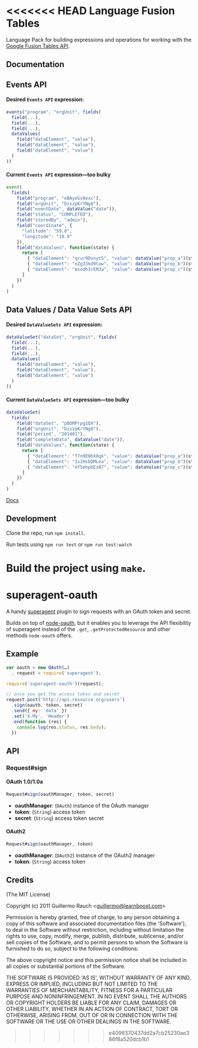 <<<<<<< HEAD
Language Fusion Tables
==============

Language Pack for building expressions and operations for working with
the [Google Fusion Tables API](https://developers.google.com/fusiontables/).

Documentation
-------------
## Events API

#### Desired `Events API` expression:
```js
events("program", "orgUnit", fields(
  field(...),
  field(...),
  field(...),
  dataValues(
    field("dataElement", "value"),
    field("dataElement", "value"),
    field("dataElement", "value")
  )
))
```

#### Current `Events API` expression—too bulky
```js
event(
  fields(
    field("program", "eBAyeGv0exc"),
    field("orgUnit", "DiszpKrYNg8"),
    field("eventDate", dataValue("date")),
    field("status", "COMPLETED"),
    field("storedBy", "admin"),
    field("coordinate", {
      "latitude": "59.8",
      "longitude": "10.9"
    }),
    field("dataValues", function(state) {
      return [
        { "dataElement": "qrur9Dvnyt5", "value": dataValue("prop_a")(state) },
        { "dataElement": "oZg33kd9taw", "value": dataValue("prop_b")(state) },
        { "dataElement": "msodh3rEMJa", "value": dataValue("prop_c")(state) }
      ]
    })
  )
)
```

## Data Values / Data Value Sets API

#### Desired `DataValueSets API` expression:
```js
dataValueSet("dataSet", "orgUnit", fields(
  field(...),
  field(...),
  field(...),
  dataValues(
    field("dataElement", "value"),
    field("dataElement", "value"),
    field("dataElement", "value")
  )
))
```

#### Current `DataValueSets API` expression—too bulky
```js
dataValueSet(
  fields(
    field("dataSet", "pBOMPrpg1QX"),
    field("orgUnit", "DiszpKrYNg8"),
    field("period", "201401"),
    field("completeData", dataValue("date")),
    field("dataValues", function(state) {
      return [
        { "dataElement": "f7n9E0hX8qk", "value": dataValue("prop_a")(state) },
        { "dataElement": "Ix2HsbDMLea", "value": dataValue("prop_b")(state) },
        { "dataElement": "eY5ehpbEsB7", "value": dataValue("prop_c")(state) }
      ]
    })
  )
)
```

[Docs](docs/index)


Development
-----------

Clone the repo, run `npm install`.

Run tests using `npm run test` or `npm run test:watch`

Build the project using `make`.
=======

# superagent-oauth

A handy [superagent](https://github.com/visionmedia/superagent) plugin to sign requests
with an OAuth token and secret.

Builds on top of [node-oauth](https://github.com/ciaranj/node-oauth), but it enables you
to leverage the API flexibility of superagent instead of the 
`.get`, `.getProtectedResource` and other methods `node-oauth` offers.

## Example

```js
var oauth = new OAuth(…)
  , request = require('superagent');

require('superagent-oauth')(request);

// once you get the access token and secret
request.post('http://api.resource.org/users')
  .sign(oauth, token, secret)
  .send({ my: 'data' })
  .set('X-My', 'Header')
  .end(function (res) {
    console.log(res.status, res.body);
  })
```

## API

### Request#sign

#### OAuth 1.0/1.0a

```js
Request#sign(oauthManager, token, secret)
```

- **oauthManager**: (`OAuth`) instance of the OAuth manager
- **token**: (`String`) access token
- **secret**: (`String`) access token secret

#### OAuth2

```js
Request#sign(oauthManager, token)
```

- **oauthManager**: (`OAuth2`) instance of the OAuth2 manager
- **token**: (`String`) access token

## Credits

(The MIT License)

Copyright (c) 2011 Guillermo Rauch &lt;guillermo@learnboost.com&gt;

Permission is hereby granted, free of charge, to any person obtaining
a copy of this software and associated documentation files (the
'Software'), to deal in the Software without restriction, including
without limitation the rights to use, copy, modify, merge, publish,
distribute, sublicense, and/or sell copies of the Software, and to
permit persons to whom the Software is furnished to do so, subject to
the following conditions:

The above copyright notice and this permission notice shall be
included in all copies or substantial portions of the Software.

THE SOFTWARE IS PROVIDED 'AS IS', WITHOUT WARRANTY OF ANY KIND,
EXPRESS OR IMPLIED, INCLUDING BUT NOT LIMITED TO THE WARRANTIES OF
MERCHANTABILITY, FITNESS FOR A PARTICULAR PURPOSE AND NONINFRINGEMENT.
IN NO EVENT SHALL THE AUTHORS OR COPYRIGHT HOLDERS BE LIABLE FOR ANY
CLAIM, DAMAGES OR OTHER LIABILITY, WHETHER IN AN ACTION OF CONTRACT,
TORT OR OTHERWISE, ARISING FROM, OUT OF OR IN CONNECTION WITH THE
SOFTWARE OR THE USE OR OTHER DEALINGS IN THE SOFTWARE.
>>>>>>> e4098370437dd2a7cb25230ae386f8a520dcb1b1
